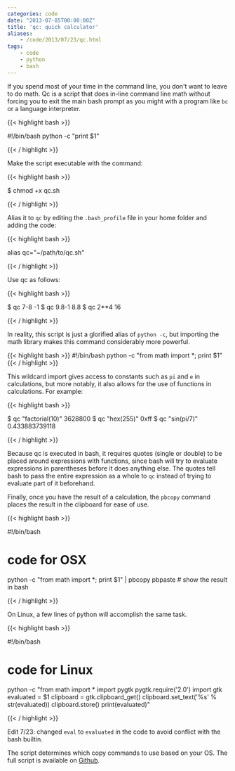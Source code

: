 ```yaml
---
categories: code
date: "2013-07-05T00:00:00Z"
title: 'qc: quick calculator'
aliases:
    - /code/2013/07/23/qc.html
tags:
    - code
    - python
    - bash
---
```


If you spend most of your time in the command line, you don't want to leave to do math. Qc is a script that does in-line command line math without forcing you to exit the main bash prompt as you might with a program like `bc` or a language interpreter.

{{< highlight bash >}}

#!/bin/bash
python -c "print $1"

{{< / highlight >}}

Make the script executable with the command:

{{< highlight bash >}}

$ chmod +x qc.sh

{{< / highlight >}}

Alias it to `qc` by editing the `.bash_profile` file in your home folder and adding the code:

{{< highlight bash >}}

alias qc="~/path/to/qc.sh"

{{< / highlight >}}

Use qc as follows:

{{< highlight bash >}}

$ qc 7-8
-1
$ qc 9.8-1
8.8
$ qc 2**4
16

{{< / highlight >}}

In reality, this script is just a glorified alias of `python -c`, but importing the math library makes this command considerably more powerful.

{{< highlight bash >}}
#!/bin/bash
python -c "from math import *; print $1"
{{< / highlight >}}

This wildcard import gives access to constants such as `pi` and `e` in calculations, but more notably, it also allows for the use of functions in calculations. For example:

{{< highlight bash >}}

$ qc "factorial(10)"
3628800
$ qc "hex(255)"
0xff
$ qc "sin(pi/7)"
0.433883739118

{{< / highlight >}}

Because qc is executed in bash, it requires quotes (single or double) to be placed around expressions with functions, since bash will try to evaluate expressions in parentheses before it does anything else. The quotes tell bash to pass the entire expression as a whole to `qc` instead of trying to evaluate part of it beforehand.

Finally, once you have the result of a calculation, the `pbcopy` command places the result in the clipboard for ease of use.

{{< highlight bash >}}

#!/bin/bash
# code for OSX
python -c "from math import *; print $1" | pbcopy
pbpaste # show the result in bash

{{< / highlight >}}

On Linux, a few lines of python will accomplish the same task.

{{< highlight bash >}}

#!/bin/bash
# code for Linux
python -c "from math import *
import pygtk
pygtk.require('2.0')
import gtk
evaluated = $1
clipboard = gtk.clipboard_get()
clipboard.set_text('%s' % str(evaluated))
clipboard.store()
print(evaluated)"

{{< / highlight >}}

Edit 7/23: changed `eval` to `evaluated` in the code to avoid conflict with the bash builtin.

The script determines which copy commands to use based on your OS. The full script is available on [Github](https://github.com/danielcorin/qc).
